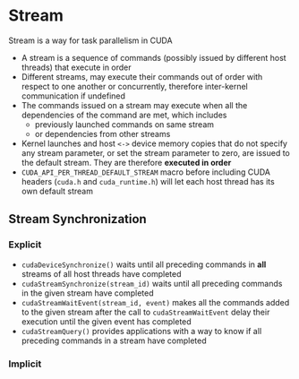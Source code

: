 # Stream

Stream is a way for task parallelism in CUDA

* A stream is a sequence of commands (possibly issued by different host threads) that execute in order
* Different streams, may execute their commands out of order with respect to one another or concurrently, therefore inter-kernel communication if undefined
* The commands issued on a stream may execute when all the dependencies of the command are met, which includes
    - previously launched commands on same stream
    - or dependencies from other streams
* Kernel launches and host `<->` device memory copies that do not specify any stream parameter, or set the stream parameter to zero, are issued to the default stream. They are therefore **executed in order**
* `CUDA_API_PER_THREAD_DEFAULT_STREAM` macro before including CUDA headers (`cuda.h` and `cuda_runtime.h`) will let each host thread has its own default stream

## Stream Synchronization
### Explicit
* `cudaDeviceSynchronize()` waits until all preceding commands in **all** streams of all host threads have completed
* `cudaStreamSynchronize(stream_id)` waits until all preceding commands in the given stream have completed
* `cudaStreamWaitEvent(stream_id, event)` makes all the commands added to the given stream after the call to `cudaStreamWaitEvent` delay their execution until the given event has completed
* `cudaStreamQuery()` provides applications with a way to know if all preceding commands in a stream have completed

### Implicit
